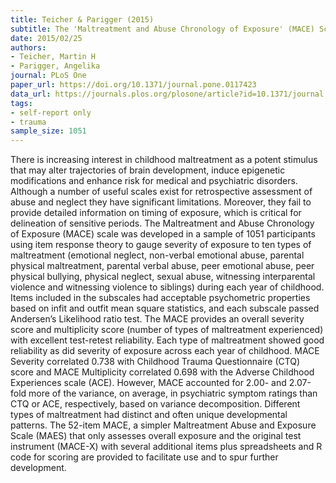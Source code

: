 ```yaml
---
title: Teicher & Parigger (2015)
subtitle: The 'Maltreatment and Abuse Chronology of Exposure' (MACE) Scale for the Retrospective Assessment of Abuse and Neglect During Development
date: 2015/02/25
authors:
- Teicher, Martin H
- Parigger, Angelika
journal: PLoS One
paper_url: https://doi.org/10.1371/journal.pone.0117423
data_url: https://journals.plos.org/plosone/article?id=10.1371/journal.pone.0117423#sec020
tags:
- self-report only
- trauma
sample_size: 1051
---
```


There is increasing interest in childhood maltreatment as a potent stimulus that may alter trajectories of brain development, induce epigenetic modifications and enhance risk for medical and psychiatric disorders. Although a number of useful scales exist for retrospective assessment of abuse and neglect they have significant limitations. Moreover, they fail to provide detailed information on timing of exposure, which is critical for delineation of sensitive periods. The Maltreatment and Abuse Chronology of Exposure (MACE) scale was developed in a sample of 1051 participants using item response theory to gauge severity of exposure to ten types of maltreatment (emotional neglect, non-verbal emotional abuse, parental physical maltreatment, parental verbal abuse, peer emotional abuse, peer physical bullying, physical neglect, sexual abuse, witnessing interparental violence and witnessing violence to siblings) during each year of childhood. Items included in the subscales had acceptable psychometric properties based on infit and outfit mean square statistics, and each subscale passed Andersen’s Likelihood ratio test. The MACE provides an overall severity score and multiplicity score (number of types of maltreatment experienced) with excellent test-retest reliability. Each type of maltreatment showed good reliability as did severity of exposure across each year of childhood. MACE Severity correlated 0.738 with Childhood Trauma Questionnaire (CTQ) score and MACE Multiplicity correlated 0.698 with the Adverse Childhood Experiences scale (ACE). However, MACE accounted for 2.00- and 2.07-fold more of the variance, on average, in psychiatric symptom ratings than CTQ or ACE, respectively, based on variance decomposition. Different types of maltreatment had distinct and often unique developmental patterns. The 52-item MACE, a simpler Maltreatment Abuse and Exposure Scale (MAES) that only assesses overall exposure and the original test instrument (MACE-X) with several additional items plus spreadsheets and R code for scoring are provided to facilitate use and to spur further development.
